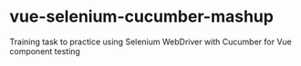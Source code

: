 # vue-selenium-cucumber-mashup
Training task to practice using Selenium WebDriver with Cucumber for Vue component testing
